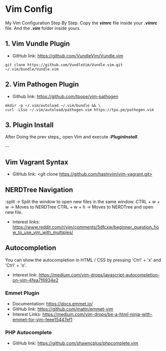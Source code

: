 # Vim Config

My Vim Configuration Step By Step. Copy the ***vimrc*** file inside your ***.vimrc*** file. And the ***.vim*** folder inside yours.

## 1. Vim Vundle Plugin
* GitHub link: <https://github.com/VundleVim/Vundle.vim>

```
git clone https://github.com/VundleVim/Vundle.vim.git ~/.vim/bundle/Vundle.vim
```

## 2. Vim Pathogen Plugin
* Github link: <https://github.com/tpope/vim-pathogen>

```
mkdir -p ~/.vim/autoload ~/.vim/bundle && \
curl -LSso ~/.vim/autoload/pathogen.vim https://tpo.pe/pathogen.vim
```

## 3. Plugin Install
After Doing the prev steps,, open Vim and execute ***:PluginInstall***.


--

## Vim Vagrant Syntax
* GitHub link: <git clone https://github.com/hashivim/vim-vagrant.git>

## NERDTree Navigation
:split 	     -> Split the window to open new files in the same window.
CTRL + w + w -> Moves to NERDTree
CTRL + w + h -> Moves to NERDTree and open new file.

* Interest links: <https://www.reddit.com/r/vim/comments/5dfcxw/beginner_question_how_to_use_vim_with_multiples/>

## Autocompletion
You can show the autocompletion in HTML / CSS by pressing 'Ctrl' + 'x' and 'Ctrl' + 'o'.
* Interest link: <https://medium.com/vim-drops/javascript-autocompletion-on-vim-4fea7f6934e2>

### Emmet Plugin
* Documentation: <https://docs.emmet.io/>
* GitHub link: <https://github.com/mattn/emmet-vim>
* Interest Links: <https://medium.com/vim-drops/be-a-html-ninja-with-emmet-for-vim-feee15447ef1>

### PHP Autocomplete
* GitHub link: <https://github.com/shawncplus/phpcomplete.vim>
